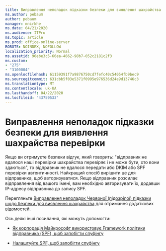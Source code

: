 ```yaml
---
title: Виправлення неполадок підказки безпеки для виявлення шахрайства перевірки
ms.author: pebaum
author: pebaum
manager: mnirkhe
ms.date: 04/21/2020
ms.audience: ITPro
ms.topic: article
ms.prod: office-online-server
ROBOTS: NOINDEX, NOFOLLOW
localization_priority: Normal
ms.assetid: 96ebe3c5-66ea-4662-98b7-052c2181c2f3
ms.custom:
- "275"
- "3100004"
ms.openlocfilehash: 61159391f7a9876750cd7fefc40c54054fb9bec9
ms.sourcegitcommit: 631cbb5f03e5371f0995e976536d24e9d13746c3
ms.translationtype: MT
ms.contentlocale: uk-UA
ms.lasthandoff: 04/22/2020
ms.locfileid: "43759533"
---
```

# <a name="troubleshooting-the-safety-tip-for-fraud-detection-checks"></a>Виправлення неполадок підказки безпеки для виявлення шахрайства перевірки

Якщо ви отримуєте безпеки відгук, який говорить: "відправник не вдалося наші перевірки шахрайства перевіряє і не може бути, хто вони здаються", то відправник не вдалося передати або DKIM або SPF перевірки автентичності. Найкращий спосіб вирішити це для відправника, щоб авторизуватися. Якщо відправник розсилає відправлення від вашого імені, вам необхідно авторизувати їх, додавши ІР-адресу відправника до запису SPF.
  
Перегляньте [Виправлення неполадок Червоної (підозрілої) підказки щодо безпеки для виявлення шахрайства](https://blogs.msdn.microsoft.com/tzink/2016/11/02/troubleshooting-the-red-suspicious-safety-tip-for-fraud-detection-checks/) для отримання додаткових відомостей.
  
Ось деякі інші посилання, які можуть допомогти:
  
- [Як корпорація Майкрософт використовує Framework політики відправника (SPF), щоб запобігти спуфінгу](https://docs.microsoft.com/office365/SecurityCompliance/how-office-365-uses-spf-to-prevent-spoofing)

- [Налаштуйте SPF, щоб запобігти спуфінгу](https://docs.microsoft.com/office365/SecurityCompliance/set-up-spf-in-office-365-to-help-prevent-spoofing)

